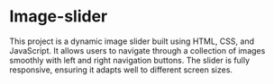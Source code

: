# Image-slider
This project is a dynamic image slider built using HTML, CSS, and JavaScript. It allows users to navigate through a collection of images smoothly with left and right navigation buttons. The slider is fully responsive, ensuring it adapts well to different screen sizes.
